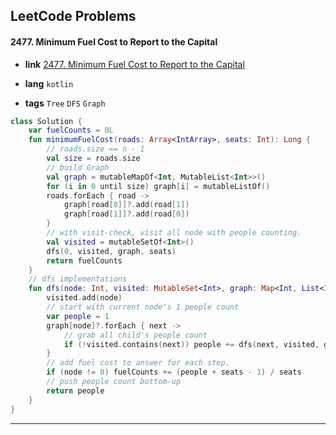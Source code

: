 ## LeetCode Problems



#### 2477. Minimum Fuel Cost to Report to the Capital

- **link**  [2477. Minimum Fuel Cost to Report to the Capital](https://leetcode.com/problems/minimum-fuel-cost-to-report-to-the-capital/description/)

- **lang**  `kotlin` 
- **tags**  `Tree` `DFS` `Graph`

```kotlin
class Solution {
    var fuelCounts = 0L
    fun minimumFuelCost(roads: Array<IntArray>, seats: Int): Long {
        // roads.size == n - 1
        val size = roads.size
        // build Graph
        val graph = mutableMapOf<Int, MutableList<Int>>()
        for (i in 0 until size) graph[i] = mutableListOf()
        roads.forEach { road -> 
            graph[road[0]]?.add(road[1])
            graph[road[1]]?.add(road[0])
        }
        // with visit-check, visit all node with people counting.
        val visited = mutableSetOf<Int>()
        dfs(0, visited, graph, seats)
        return fuelCounts
    }
    // dfs implementations
    fun dfs(node: Int, visited: MutableSet<Int>, graph: Map<Int, List<Int>>, seats: Int): Int {
        visited.add(node)
        // start with current node's 1 people count
        var people = 1
        graph[node]?.forEach { next ->
            // grab all child's people count
            if (!visited.contains(next)) people += dfs(next, visited, graph, seats)
        }
        // add fuel cost to answer for each step.
        if (node != 0) fuelCounts += (people + seats - 1) / seats
        // push people count bottom-up
        return people
    }
}
```

---

